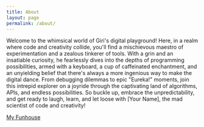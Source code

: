 ```yaml
---
title: About
layout: page
permalink: /about/
---
```

Welcome to the whimsical world of Giri's digital playground! Here, in a realm where code and creativity collide, you'll find a mischievous maestro of experimentation and a zealous tinkerer of tools. With a grin and an insatiable curiosity, he fearlessly dives into the depths of programming possibilities, armed with a keyboard, a cup of caffeinated enchantment, and an unyielding belief that there's always a more ingenious way to make the digital dance. From debugging dilemmas to epic "Eureka!" moments, join this intrepid explorer on a joyride through the captivating land of algorithms, APIs, and endless possibilities. So buckle up, embrace the unpredictability, and get ready to laugh, learn, and let loose with [Your Name], the mad scientist of code and creativity!

<a href='https://gvensan-funhouse.github.io/gvensan/' target="_blank">My Funhouse</a>




